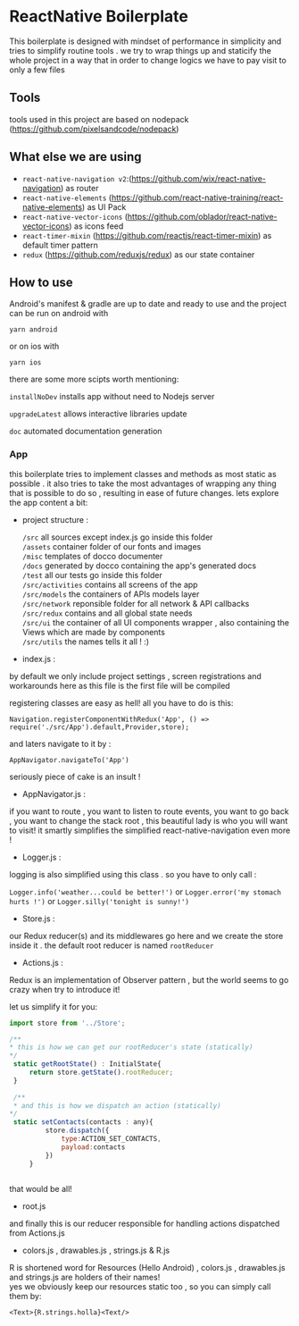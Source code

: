 # ReactNative Boilerplate
This boilerplate is designed with mindset of performance in simplicity and tries to simplify routine tools . we try to wrap things up and staticify the whole project in a way that in order to change logics we have to pay visit to only a few files

## Tools
tools used in this project are based on nodepack (https://github.com/pixelsandcode/nodepack)

What else we are using
-
- `react-native-navigation v2`:(https://github.com/wix/react-native-navigation) as router
- `react-native-elements` (https://github.com/react-native-training/react-native-elements) as UI Pack
- `react-native-vector-icons` (https://github.com/oblador/react-native-vector-icons) as icons feed
- `react-timer-mixin` (https://github.com/reactjs/react-timer-mixin) as default timer pattern
- `redux` (https://github.com/reduxjs/redux) as our state container

## How to use

Android's manifest & gradle are up to date and ready to use and the project can be run on android with 

`yarn android`

or on ios with

`yarn ios`

there are some more scipts worth mentioning:

`installNoDev` installs app without need to Nodejs server

`upgradeLatest` allows interactive libraries update

`doc` automated documentation generation


### App
this boilerplate tries to implement classes and methods as most static as possible . 
it also tries to take the most advantages of wrapping any thing that is possible to do so ,
resulting in ease of future changes. lets explore the app content a bit:
 
- project structure :

   `/src` all sources except index.js go inside this folder \
   `/assets` container folder of our fonts and images \
   `/misc` templates of docco documenter \
   `/docs` generated by docco containing the app's generated docs \
   `/test` all our tests go inside this folder \
   `/src/activities` contains all screens of the app \
   `/src/models` the containers of APIs models layer \
   `/src/network` reponsible folder for all network & API callbacks \
   `/src/redux` contains and all global state needs \
   `/src/ui` the container of all UI components wrapper , also containing the Views which are made by components \
   `/src/utils` the names tells it all ! :)
   
- index.js :

by default we only include project settings , screen registrations and workarounds here as this file is the first file will be compiled

registering classes are easy as hell! all you have to do is this:

`Navigation.registerComponentWithRedux('App', () => require('./src/App').default,Provider,store);`

and laters navigate to it by :

`AppNavigator.navigateTo('App')`

seriously piece of cake is an insult !

- AppNavigator.js :

if you want to route , you want to listen to route events, you want to go back , you want to change the stack root , this beautiful lady is who you will want to visit! it smartly simplifies the simplified react-native-navigation even more !

- Logger.js :

logging is also simplified using this class . so you have to only call :

`Logger.info('weather...could be better!')`  or  `Logger.error('my stomach hurts !')` or `Logger.silly('tonight is sunny!')`

- Store.js :

our Redux reducer(s) and its middlewares go here and we create the store inside it . the default root reducer is named `rootReducer`

- Actions.js :

Redux is an implementation of Observer pattern , but the world seems to go crazy when try to introduce it! 

let us simplify it for you:

```javascript
import store from '../Store';

/**
* this is how we can get our rootReducer's state (statically)
*/
 static getRootState() : InitialState{
     return store.getState().rootReducer;
 }
 
 /**
 * and this is how we dispatch an action (statically)
*/
 static setContacts(contacts : any){
         store.dispatch({
             type:ACTION_SET_CONTACTS,
             payload:contacts
         })
     }
 
```

that would be all!

- root.js

and finally this is our reducer responsible for handling actions dispatched from Actions.js

- colors.js , drawables.js , strings.js & R.js

R is shortened word for Resources (Hello Android) , colors.js , drawables.js and strings.js are holders of their names! \
yes we obviously keep our resources static too , so you can simply call them by:

`<Text>{R.strings.holla}<Text/>`
